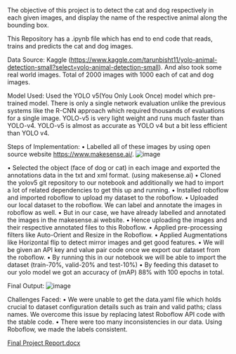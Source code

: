 The objective of this project is to detect the cat and dog respectively in each given images, 
and display the name of the respective animal along the bounding box.

This Repository has a .ipynb file which has end to end code that reads, trains and predicts the cat and dog images.


Data Source: 
Kaggle (https://www.kaggle.com/tarunbisht11/yolo-animal-detection-small?select=yolo-animal-detection-small).
And also took some real world images.
Total of 2000 images with 1000 each of cat and dog images.


Model Used:
Used the YOLO v5(You Only Look Once) model which pre-trained model.
There is only a single network evaluation unlike the previous systems like the R-CNN approach which required thousands of evaluations for a single image.
YOLO-v5 is very light weight and runs much faster than YOLO-v4. 
YOLO-v5 is almost as accurate as YOLO v4 but a bit less efficient than YOLO v4.


Steps of Implementation:
•	Labelled all of these images by using open source website https://www.makesense.ai/. 
![image](https://user-images.githubusercontent.com/36757754/190840944-9d307022-f620-4686-91c9-0e41f2c72d99.png)

•	Selected the object (face of dog or cat) in each image and exported the annotations data in the txt and xml format. (using makesense.ai)
•	Cloned the yolov5 git repository to our notebook and additionally we had to import a lot of related dependencies to get this up and running.
•	Installed roboflow and imported roboflow to upload my dataset to the roboflow.
•	Uploaded our local dataset to the roboflow. We can label and annotate the images in roboflow as well. 
•	But in our case, we have already labelled and annotated the images in the makesense.ai website. 
•	Hence uploading the images and their respective annotated files to this Roboflow. 
•	Applied pre-processing filters like Auto-Orient and Resize in the Roboflow.
•	Applied Augmentations like Horizontal flip to detect mirror images and get good features.
•	We will be given an API key and value pair code once we export our dataset from the roboflow. 
•	By running this in our notebook we will be able to import the dataset (train-70%, valid-20% and test-10%)
•	By feeding this dataset to our yolo model we got an accuracy of (mAP) 88% with 100 epochs in total.


Final Output:
![image](https://user-images.githubusercontent.com/36757754/190840919-7d3580d9-47ac-4a33-94b5-7cf163fbd155.png)


Challenges Faced:
•	We were unable to get the data.yaml file which holds crucial to dataset configuration details such as train and valid paths; class names. We overcome this issue by replacing latest Roboflow API code with the stable code. 
•	There were too many inconsistencies in our data. Using Roboflow, we made the labels consistent.

[Final Project Report.docx](https://github.com/VinayVarma96/AcademicProjects/files/9590938/Final.Project.Report.docx)




